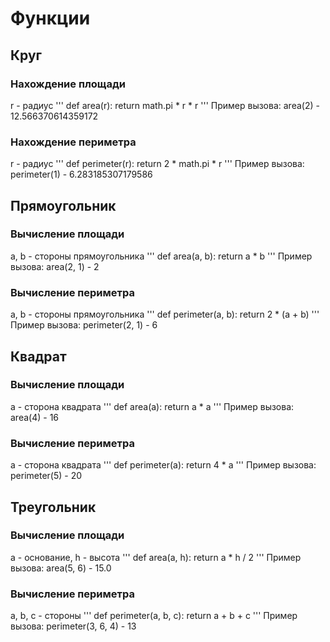 # Функции
## Круг
### Нахождение площади
r - радиус
'''
def area(r):
    return math.pi * r * r
'''
Пример вызова: area(2) - 12.566370614359172
### Нахождение периметра
r - радиус
'''
def perimeter(r):
    return 2 * math.pi * r
'''
Пример вызова: perimeter(1) - 6.283185307179586

## Прямоугольник
### Вычисление площади
a, b - стороны прямоугольника
'''
def area(a, b):
    return a * b
'''
Пример вызова: area(2, 1) - 2
### Вычисление периметра
a, b - стороны прямоугольника
'''
def perimeter(a, b):
    return 2 * (a + b)
'''
Пример вызова: perimeter(2, 1) - 6
## Квадрат
### Вычисление площади
a - сторона квадрата
'''
def area(a):
    return a * a
'''
Пример вызова: area(4) - 16
### Вычисление периметра
a - сторона квадрата
'''
def perimeter(a):
    return 4 * a
'''
Пример вызова: perimeter(5) - 20
## Треугольник
### Вычисление площади
a - основание, h - высота
'''
def area(a, h):
    return a * h / 2
'''
Пример вызова: area(5, 6) - 15.0
### Вычисление периметра
a, b, c - стороны 
'''
def perimeter(a, b, c):
    return a + b + c
'''
Пример вызова: perimeter(3, 6, 4) - 13
